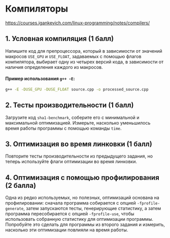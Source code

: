 # Компиляторы
https://courses.igankevich.com/linux-programming/notes/compilers/
## 1. Условная компиляция (1 балл)
Напишите код для препроцессора, который в зависимости от значений макросов `USE_GPU` и `USE_FLOAT`, задаваемых с помощью флагов компилятора, выбирает одну из четырех версий кода, в зависимости от наличия определения каждого из макросов.

#### Пример использования `g++ -E`:
```sh
g++ -E -DUSE_GPU -DUSE_FLOAT source.cpp -o processed_source.cpp
```

## 2. Тесты производительности (1 балл)
Загрузите код `sha1-benchmark`, соберите его с минимальной и максимальной оптимизацией. Измерьте, насколько уменьшилось время работы программы с помощью команды `time`.


## 3. Оптимизация во время линковки (1 балл)
Повторите тесты производительности из предыдущего задания, но теперь используйте флаги оптимизации во время линковки.


## 4. Оптимизация с помощью профилирования (2 балла)
Одна из редко используемых, но полезных, оптимизаций основана на профилировании: сначала программа собирается с опцией `-fprofile-generate`, затем запускаются тесты, генерирующие статистику, а затем программа пересобирается с опцией `-fprofile-use`, чтобы использовать собранную статистику для оптимизации программы. Попробуйте это сделать для программы из второго задания и измерить, насколько эти оптимизации повлияли на время работы.
